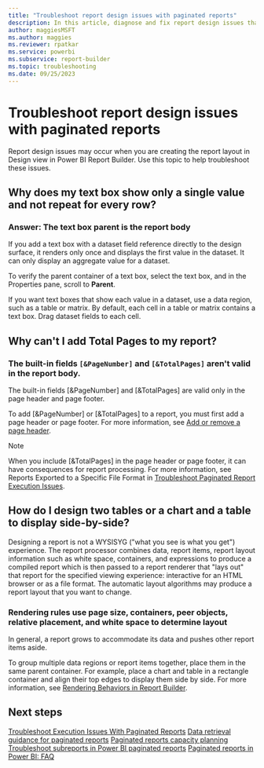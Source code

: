 ```yaml
---
title: "Troubleshoot report design issues with paginated reports"
description: In this article, diagnose and fix report design issues that may occur when you create the report layout in Power BI Report Builder.
author: maggiesMSFT
ms.author: maggies
ms.reviewer: rpatkar
ms.service: powerbi
ms.subservice: report-builder
ms.topic: troubleshooting
ms.date: 09/25/2023
---
```


# Troubleshoot report design issues with paginated reports
Report design issues may occur when you are creating the report layout in Design view in Power BI Report Builder. Use this topic to help troubleshoot these issues.   
  
## Why does my text box show only a single value and not repeat for every row?  

### Answer: The text box parent is the report body  

If you add a text box with a dataset field reference directly to the design surface, it renders only once and displays the first value in the dataset. It can only display an aggregate value for a dataset.  
  
To verify the parent container of a text box, select the text box, and in the Properties pane, scroll to **Parent**.   
  
If you want text boxes that show each value in a dataset, use a data region, such as a table or matrix. By default, each cell in a table or matrix contains a text box. Drag dataset fields to each cell.   
  
## Why can't I add Total Pages to my report?  

### The built-in fields `[&PageNumber]` and `[&TotalPages]` aren't valid in the report body.   
  
The built-in fields [&PageNumber] and [&TotalPages] are valid only in the page header and page footer.   
  
To add [&PageNumber] or [&TotalPages] to a report, you must first add a page header or page footer. For more information, see [Add or remove a page header](./report-design/add-remove-page-header-footer-report-builder-service.md).  
  
> [!NOTE]  
> When you include [&TotalPages] in the page header or page footer, it can have consequences for report processing. For more information, see Reports Exported to a Specific File Format in [Troubleshoot Paginated Report Execution Issues](./troubleshoot-paginated-reports-execution-issues.md).  
  
## How do I design two tables or a chart and a table to display side-by-side?  
Designing a report is not a WYSISYG ("what you see is what you get") experience. The report processor combines data, report items, report layout information such as white space, containers, and expressions to produce a compiled report which is then passed to a report renderer that "lays out" that report for the specified viewing experience: interactive for an HTML browser or as a file format. The automatic layout algorithms may produce a report layout that you want to change.   
  
### Rendering rules use page size, containers, peer objects, relative placement, and white space to determine layout  
In general, a report grows to accommodate its data and pushes other report items aside.   
  
To group multiple data regions or report items together, place them in the same parent container. For example, place a chart and table in a rectangle container and align their top edges to display them side by side. For more information, see [Rendering Behaviors in Report Builder](./report-design/render-behaviors-report-builder-service.md).
  
## Next steps
[Troubleshoot Execution Issues With Paginated Reports](./troubleshoot-paginated-reports-execution-issues.md)
[Data retrieval guidance for paginated reports](../guidance/report-paginated-data-retrieval.md)
[Paginated reports capacity planning](./paginated-capacity-planning.md)
[Troubleshoot subreports in Power BI paginated reports](./subreports-troubleshoot.md)
[Paginated reports in Power BI: FAQ](./paginated-reports-faq.yml)
